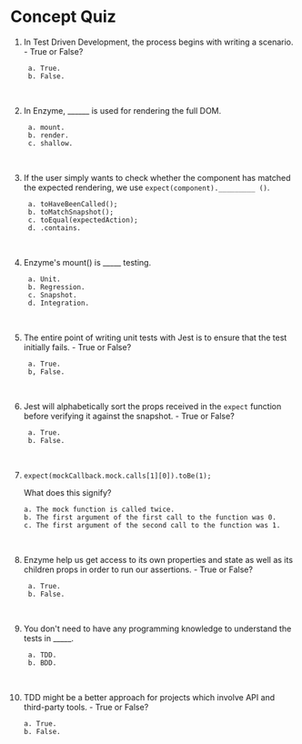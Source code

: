 # **Concept Quiz**

1. In Test Driven Development, the process begins with writing a scenario. - True or False?

        a. True. 
        b. False. 

<br />

2. In Enzyme, ______ is used for rendering the full DOM.

        a. mount. 
        b. render.
        c. shallow.

<br />

3. If the user simply wants to check whether the component has matched the expected rendering, we use ``` expect(component)._________ () ```.

        a. toHaveBeenCalled();
        b. toMatchSnapshot(); 
        c. toEqual(expectedAction);
        d. .contains.

<br />

4. Enzyme's mount() is _____ testing.

        a. Unit.
        b. Regression.
        c. Snapshot.
        d. Integration. 

<br />

5. The entire point of writing unit tests with Jest is to ensure that the test initially fails. - True or False?

        a. True. 
        b, False.

<br />

6. Jest will alphabetically sort the props received in the ```expect``` function before verifying it against the snapshot. - True or False?

        a. True. 
        b. False. 

<br />

7.  ```
    expect(mockCallback.mock.calls[1][0]).toBe(1);
    ```

    What does this signify?


        a. The mock function is called twice.
        b. The first argument of the first call to the function was 0.
        c. The first argument of the second call to the function was 1. 


<br />

8. Enzyme help us get access to its own properties and state as well as its children props in order to run our assertions. - True or False?

        a. True. 
        b. False.

<br />

9. You don't need to have any programming knowledge to understand the tests in _____.
   
        a. TDD. 
        b. BDD. 

<br />

10. TDD might be a better approach for projects which involve API and third-party tools. - True or False?

        a. True. 
        b. False.
